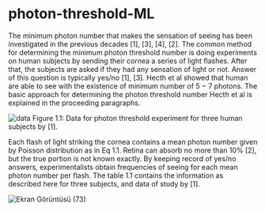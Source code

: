 # photon-threshold-ML
The minimum photon number that makes the sensation of seeing has been
investigated in the previous decades [1], [3], [4], [2]. The common method for
determining the minimum photon threshold number is doing experiments on
human subjects by sending their cornea a series of light flashes. After that,
the subjects are asked if they had any sensation of light or not. Answer of
this question is typically yes/no [1], [3]. Hecth et al showed that human are
able to see with the existence of minimum number of 5 − 7 photons.
The basic approach for determining the photon threshold number Hecth
et al is explained in the proceeding paragraphs.


![data](https://user-images.githubusercontent.com/51533525/147089120-2001ba22-c808-40c6-a7b3-8e988a9ac2c2.png)
Figure 1.1: Data for photon threshold experiment for three human subjects
by [1].


Each flash of light striking the cornea contains a mean photon number
given by Poisson distribution as in Eq 1.1. Retina can absorb no more than
10% [2], but the true portion is not known exactly. By keeping record of
yes/no answers, experimentalists obtain frequencies of seeing for each mean
photon number per flash. The table 1.1 contains the information as described
here for three subjects, and data of study by [1].

![Ekran Görüntüsü (73)](https://user-images.githubusercontent.com/51533525/147090881-b786c248-f718-49be-9e2d-3fc4e8b2edba.png)

